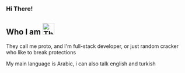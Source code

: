 ### Hi There!

## Who I am <img alt="Thinking Hard" width="32" src="https://acegif.com/wp-content/gif/thinking-emoji-30.gif">
They call me proto, and I'm full-stack developer, or just random cracker who like to break protections

My main language is Arabic, i can also talk english and turkish
